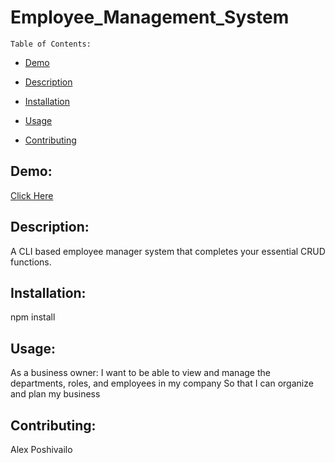   # Employee_Management_System
  
  

    Table of Contents:

  - [Demo](#Demo)
  
  - [Description](#description)
  
  - [Installation](#installation)
  
  - [Usage](#usage)
  
  - [Contributing](#contributing)
  


  ## Demo:

  [Click Here](https://drive.google.com/file/d/19kfTMwu4aMieNpZM1Uya59m9noV9lR1d/view)
    
  
  ## Description:
  
    
  
  A CLI based employee manager system that completes your essential CRUD functions. 
  
     
  
  ## Installation:
  
    
  
  npm install
  
    
  
  ## Usage:
  
    
  
As a business owner:
I want to be able to view and manage the departments, roles, and employees in my company
So that I can organize and plan my business  
  
  
  ## Contributing:
  
    
  
  Alex Poshivailo





  